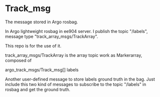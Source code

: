 # Track_msg
The message stored in Argo rosbag.

In Argo lightweight rosbag in ee904 server. I publish the topic
"/labels", message type "track_array_msgs/TrackArray".

This repo is for the use of it.

track_array_msgs/TrackArray is the array topic work as Markerarray, composed of 

argo_track_msgs/Track_msg[] labels

Another user-defined message to store labels ground truth in the bag.
Just include this two kind of messages to subscribe to the topic "/labels" in rosbag and get the ground truth.
